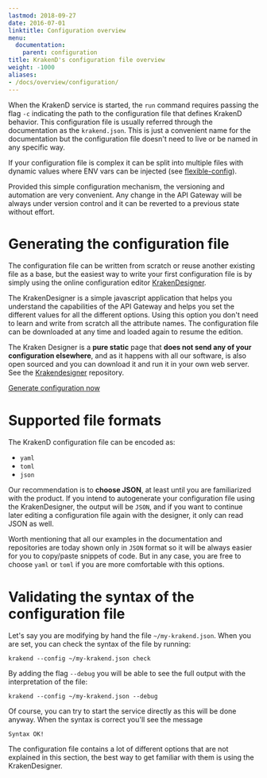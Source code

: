 ```yaml
---
lastmod: 2018-09-27
date: 2016-07-01
linktitle: Configuration overview
menu:
  documentation:
    parent: configuration
title: KrakenD's configuration file overview
weight: -1000
aliases:
- /docs/overview/configuration/
---
```

When the KrakenD service is started, the `run` command requires passing the flag `-c` indicating the path to the configuration file that defines KrakenD behavior. This configuration file is usually referred through the documentation as the `krakend.json`. This is just a convenient name for the documentation but the configuration file doesn't need to live or be named in any specific way.

If your configuration file is complex it can be split into multiple files with dynamic values where ENV vars can be injected (see [flexible-config](/docs/configuration/flexible-configuration)).

Provided this simple configuration mechanism, the versioning and automation are very convenient. Any change in the API Gateway will be always under version control and it can be reverted to a previous state without effort.

# Generating the configuration file
The configuration file can be written from scratch or reuse another existing file as a base, but the easiest way to write your first configuration file is by simply using the online configuration editor [KrakenDesigner](http://designer.krakend.io/).

The KrakenDesigner is a simple javascript application that helps you understand the capabilities of the API Gateway and helps you set the different values for all the different options. Using this option you don't need to learn and write from scratch all the attribute names. The configuration file can be downloaded at any time and loaded again to resume the edition.

The Kraken Designer is a **pure static** page that **does not send any of your configuration elsewhere**, and as it happens with all our software, is also open sourced and you can download it and run it in your own web server. See the [Krakendesigner](https://github.com/devopsfaith/krakendesigner) repository.

<a class="btn btn-secondary btn-circle" href="http://designer.krakend.io/">Generate configuration now</a>

# Supported file formats
The KrakenD configuration file can be encoded as:

- `yaml`
- `toml`
- `json`

Our recommendation is to **choose JSON**, at least until you are familiarized with the product. If you intend to autogenerate your configuration file using the KrakenDesigner, the output will be `JSON`, and if you want to continue later editing a configuration file again with the designer, it only can read JSON as well.

Worth mentioning that all our examples in the documentation and repositories are today shown only in `JSON` format so it will be always easier for you to copy/paste snippets of code. But in any case, you are free to choose `yaml` or `toml` if you are more comfortable with this options.

# Validating the syntax of the configuration file
Let's say you are modifying by hand the file `~/my-krakend.json`. When you are set, you can check the syntax of the file by running:

    krakend --config ~/my-krakend.json check

By adding the flag `--debug` you will be able to see the full output with the interpretation of the file:

    krakend --config ~/my-krakend.json --debug

Of course, you can try to start the service directly as this will be done anyway. When the syntax is correct you'll see the message

    Syntax OK!

The configuration file contains a lot of different options that are not explained in this section, the best way to get familiar with them is using the KrakenDesigner.
